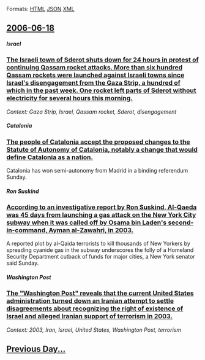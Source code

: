 
Formats: [HTML](2006/06/18/index.html)  [JSON](2006/06/18/index.json)  [XML](2006/06/18/index.xml)  

## [2006-06-18](/news/2006/06/18/index.md)

##### Israel
### [ The Israeli town of Sderot shuts down for 24 hours in protest of continuing Qassam rocket attacks. More than six hundred Qassam rockets were launched against Israeli towns since Israel's disengagement from the Gaza Strip, a hundred of which in the past week. One rocket left parts of Sderot without electricity for several hours this morning.](/news/2006/06/18/the-israeli-town-of-sderot-shuts-down-for-24-hours-in-protest-of-continuing-qassam-rocket-attacks-more-than-six-hundred-qassam-rockets-wer.md)
_Context: Gaza Strip, Israel, Qassam rocket, Sderot, disengagement_

##### Catalonia
### [ The people of Catalonia accept the proposed changes to the Statute of Autonomy of Catalonia, notably a change that would define Catalonia as a nation. ](/news/2006/06/18/the-people-of-catalonia-accept-the-proposed-changes-to-the-statute-of-autonomy-of-catalonia-notably-a-change-that-would-define-catalonia-a.md)
Catalonia has won semi-autonomy from Madrid in a binding referendum Sunday. 

##### Ron Suskind
### [ According to an investigative report by Ron Suskind, Al-Qaeda was 45 days from launching a gas attack on the New York City subway when it was called off by Osama bin Laden's second-in-command, Ayman al-Zawahri, in 2003. ](/news/2006/06/18/according-to-an-investigative-report-by-ron-suskind-al-qaeda-was-45-days-from-launching-a-gas-attack-on-the-new-york-city-subway-when-it-w.md)
A reported plot by al-Qaida terrorists to kill thousands of New Yorkers by spreading cyanide gas in the subway underscores the folly of a Homeland Security Department cutback of funds for major cities, a New York senator said Sunday.

##### Washington Post
### [ The "Washington Post" reveals that the current United States administration turned down an Iranian attempt to settle disagreements about recognizing the right of existence of Israel and alleged Iranian support of terrorism in 2003. ](/news/2006/06/18/the-washington-post-reveals-that-the-current-united-states-administration-turned-down-an-iranian-attempt-to-settle-disagreements-about-re.md)
_Context: 2003, Iran, Israel, United States, Washington Post, terrorism_

## [Previous Day...](/news/2006/06/17/index.md)

